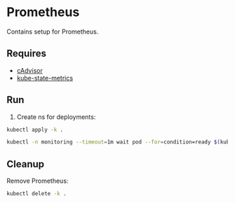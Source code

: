 # Prometheus

Contains setup for Prometheus.

## Requires

- [cAdvisor](../cadvisor)
- [kube-state-metrics](../kube_state_metrics)

## Run

1. Create ns for deployments:
```bash
kubectl apply -k .
```

```bash
kubectl -n monitoring --timeout=1m wait pod --for=condition=ready $(kubectl -n monitoring get pod --template '{{range .items}}{{.metadata.name}}{{"\n"}}{{end}}' -l app=prometheus-server)
```

## Cleanup
Remove Prometheus:
```bash
kubectl delete -k .
```
